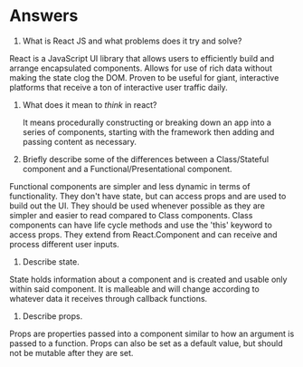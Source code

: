 # Answers

1.  What is React JS and what problems does it try and solve?

React is a JavaScript UI library that allows users to efficiently build and arrange encapsulated components.  Allows for use of rich data without making the state clog the DOM.  Proven to be useful for giant, interactive platforms that receive a ton of interactive user traffic daily.

1.  What does it mean to _think_ in react?

    It means procedurally constructing or breaking down an app into a series of components, starting with the framework then adding and passing content as necessary.  

1.  Briefly describe some of the differences between a Class/Stateful component and a Functional/Presentational component.

Functional components are simpler and less dynamic in terms of functionality.  They don't have state, but can access props and are used to build out the UI.  They should be used whenever possible as they are simpler and easier to read compared to Class components.
Class components can have life cycle methods and use the 'this' keyword to access props.  They extend from React.Component and can receive and process different user inputs.

1.  Describe state.

State holds information about a component and is created and usable only within said component.  It is malleable and will change according to whatever data it receives through callback functions.

1.  Describe props.

Props are properties passed into a component similar to how an argument is passed to a function. Props can also be set as a default value, but should not be mutable after they are set.